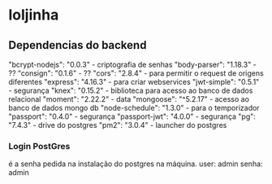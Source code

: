 # loljinha

## Dependencias do backend
  "bcrypt-nodejs": "0.0.3" - criptografia de senhas
  "body-parser": "1.18.3" - ??
  "consign": "0.1.6" - ??
  "cors": "2.8.4" - para permitir o request de origens diferentes
  "express": "4.16.3" - para criar webservices
  "jwt-simple": "0.5.1" - segurança
  "knex": "0.15.2" - biblioteca para acesso ao banco de dados relacional
  "moment": "2.22.2" - data
  "mongoose": "^5.2.17" - acesso ao banco de dados mongo db
  "node-schedule": "1.3.0" - para o temporizador
  "passport": "0.4.0" - segurança
  "passport-jwt": "4.0.0" - segurança
  "pg": "7.4.3" - drive do postgres
  "pm2": "3.0.4" - launcher do postgres

  ### Login PostGres
  é a senha pedida na instalação do postgres na máquina. 
  user: admin
  senha: admin